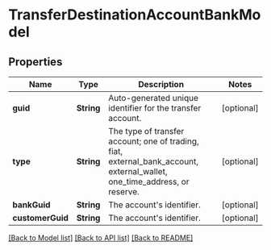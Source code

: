 # TransferDestinationAccountBankModel

## Properties
Name | Type | Description | Notes
------------ | ------------- | ------------- | -------------
**guid** | **String** | Auto-generated unique identifier for the transfer account. | [optional] 
**type** | **String** | The type of transfer account; one of trading, fiat, external_bank_account, external_wallet, one_time_address, or reserve. | [optional] 
**bankGuid** | **String** | The account&#39;s identifier. | [optional] 
**customerGuid** | **String** | The account&#39;s identifier. | [optional] 

[[Back to Model list]](../README.md#documentation-for-models) [[Back to API list]](../README.md#documentation-for-api-endpoints) [[Back to README]](../README.md)


